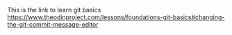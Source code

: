 This is the link to learn git basics
https://www.theodinproject.com/lessons/foundations-git-basics#changing-the-git-commit-message-editor
